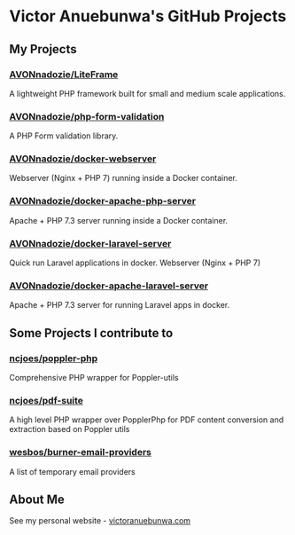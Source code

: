 # Victor Anuebunwa's GitHub Projects

## My Projects
### [AVONnadozie/LiteFrame](https://github.com/AVONnadozie/LiteFrame)
A lightweight PHP framework built for small and medium scale applications.

### [AVONnadozie/php-form-validation](https://github.com/AVONnadozie/php-form-validation)
A PHP Form validation library.

### [AVONnadozie/docker-webserver](https://github.com/AVONnadozie/docker-webserver)
Webserver (Nginx + PHP 7) running inside a Docker container.

### [AVONnadozie/docker-apache-php-server](https://github.com/AVONnadozie/docker-apache-php-server)
Apache + PHP 7.3 server running inside a Docker container.

### [AVONnadozie/docker-laravel-server](https://github.com/AVONnadozie/docker-laravel-server)
Quick run Laravel applications in docker. Webserver (Nginx + PHP 7)

### [AVONnadozie/docker-apache-laravel-server](https://github.com/AVONnadozie/docker-apache-laravel-server)
Apache + PHP 7.3 server for running Laravel apps in docker.

## Some Projects I contribute to
### [ncjoes/poppler-php](https://github.com/ncjoes/poppler-php)
Comprehensive PHP wrapper for Poppler-utils

### [ncjoes/pdf-suite](https://github.com/ncjoes/pdf-suite)
A high level PHP wrapper over PopplerPhp for PDF content conversion and extraction based on Poppler utils

### [wesbos/burner-email-providers](https://github.com/wesbos/burner-email-providers)
A list of temporary email providers

## About Me
See my personal website - [victoranuebunwa.com](http://victoranuebunwa.com)
